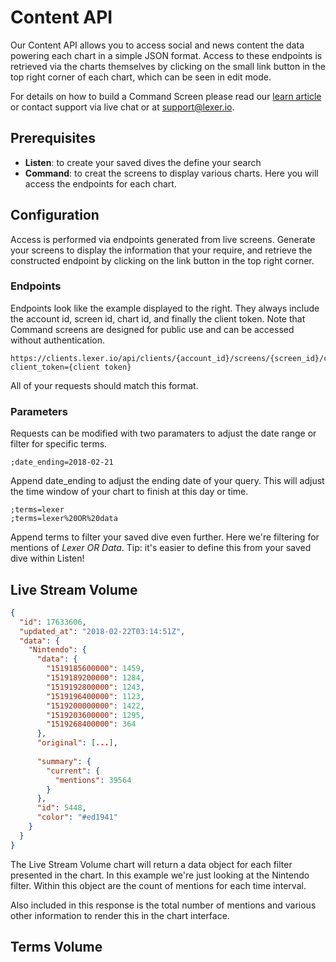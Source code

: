 # Content API

Our Content API allows you to access social and news content the data powering each chart in a simple JSON format. Access to these endpoints is retrieved via the charts themselves by clicking on the small link button in the top right corner of each chart, which can be seen in edit mode.

For details on how to build a Command Screen please read our [learn article](https://learn.lexer.io/export-and-report/command/command-screens) or contact support via live chat or at [support@lexer.io](mailto:support@lexer.io).

## Prerequisites

- **Listen**: to create your saved dives the define your search
- **Command**: to creat the screens to display various charts. Here you will access the endpoints for each chart.


## Configuration

Access is performed via endpoints generated from live screens. Generate your screens to display the information that your require, and retrieve the constructed endpoint by clicking on the link button in the top right corner.

### Endpoints

Endpoints look like the example displayed to the right. They always include the account id, screen id, chart id, and finally the client token. Note that Command screens are designed for public use and can be accessed without authentication.

```text
https://clients.lexer.io/api/clients/{account_id}/screens/{screen_id}/charts/{chart_id}/result?client_token={client token}
```
All of your requests should match this format.


### Parameters

Requests can be modified with two paramaters to adjust the date range or filter for specific terms.

```text
;date_ending=2018-02-21
```

Append date_ending to adjust the ending date of your query. This will adjust the time window of your chart to finish at this day or time.

```text
;terms=lexer
;terms=lexer%20OR%20data
```

Append terms to filter your saved dive even further. Here we're filtering for mentions of *Lexer OR Data*. Tip: it's easier to define this from your saved dive within Listen!



## Live Stream Volume

```json
{
  "id": 17633606,
  "updated_at": "2018-02-22T03:14:51Z",
  "data": {
    "Nintendo": {
      "data": {
        "1519185600000": 1459,
        "1519189200000": 1284,
        "1519192800000": 1243,
        "1519196400000": 1123,
        "1519200000000": 1422,
        "1519203600000": 1295,
        "1519268400000": 364
      },
      "original": [...],
      
      "summary": {
        "current": {
          "mentions": 39564
        }
      },
      "id": 5448,
      "color": "#ed1941"
    }
  }
}
```

The Live Stream Volume chart will return a data object for each filter presented in the chart. In this example we're just looking at the Nintendo filter. Within this object are the count of mentions for each time interval.

Also included in this response is the total number of mentions and various other information to render this in the chart interface.


## Terms Volume
